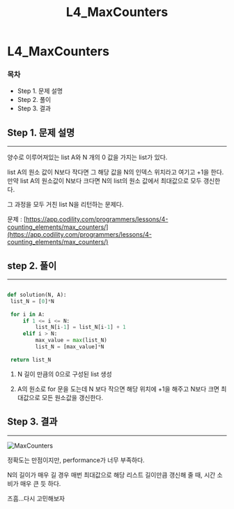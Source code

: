 ﻿---  
title:  "L4_MaxCounters"  
  
categories:  
 - Codility
tags:  
 - Study, Codility
 
---

# L4_MaxCounters
### 목차

-  Step 1. 문제 설명
-  Step 2. 풀이
-  Step 3. 결과

## Step 1. 문제 설명
---
양수로 이루어져있는 list A와 N 개의 0 값을 가지는 list가 있다.

list A의 원소 값이 N보다 작다면 그 해당 값을 N의 인덱스 위치라고 여기고 +1을 한다. 
만약 list A의 원소값이 N보다 크다면 N의 list의 원소 값에서 최대값으로 모두 갱신한다.

그 과정을 모두 거친 list N을 리턴하는 문제다.

문제 : 
[https://app.codility.com/programmers/lessons/4-counting_elements/max_counters/](https://app.codility.com/programmers/lessons/4-counting_elements/max_counters/)

## step 2. 풀이
---
```python

def solution(N, A):
 list_N = [0]*N
 
 for i in A:
	 if 1 <= i <= N:
		 list_N[i-1] = list_N[i-1] + 1
	 elif i > N:
		 max_value = max(list_N)
		 list_N = [max_value]*N
		 
 return list_N
```
1. N 길이 만큼의 0으로 구성된 list 생성

2. A의 원소로 for 문을 도는데 N 보다 작으면 해당 위치에 +1을 해주고 N보다 크면 최대값으로 모든 원소값을 갱신한다.


## Step 3. 결과
---

![MaxCounters](https://user-images.githubusercontent.com/59912557/76537027-810f8d80-64c0-11ea-9256-fd43c0dd2c15.PNG)

정확도는 만점이지만, performance가 너무 부족하다.

N의 길이가 매우 길 경우 매번 최대값으로 해당 리스트 길이만큼 갱신해 줄 때, 시간 소비가 매우 큰 듯 하다.

즈흠...다시 고민해보자
